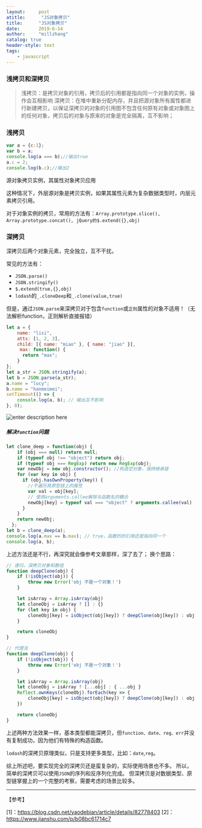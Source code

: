 ```yaml
---
layout:     post
atitle:      "JS对象拷贝"
title:      "JS对象拷贝"
date:       2019-6-14
author:     "millzhang"
catalog: true
header-style: text
tags:
    - javascript
---
```


### 浅拷贝和深拷贝

> 浅拷贝：是拷贝对象的引用，拷贝后的引用都是指向同一个对象的实例，操作会互相影响
> 深拷贝：在堆中重新分配内存，并且把源对象所有属性都进行新建拷贝，以保证深拷贝的对象的引用图不包含任何原有对象或对象图上的任何对象，拷贝后的对象与原来的对象是完全隔离，互不影响；

### 浅拷贝

```js
var a = {c:1};
var b = a;
console.log(a === b);//输出true
a.c = 2;
console.log(b.c);//输出2
```
源对象拷贝实例，其属性对象拷贝应用

这种情况下，外层源对象是拷贝实例，如果其属性元素为复杂数据类型时，内层元素拷贝引用。

对于对象实例的拷贝，常用的方法有：`Array.prototype.slice(), Array.prototype.concat(), jQuery的$.extend({},obj)`

### 深拷贝

深拷贝后两个对象元素，完全独立，互不干扰。

常见的方法有：

- `JSON.parse()`
- `JSON.stringify()`
- `$.extend(true,{},obj)`
- `lodash`的`_.cloneDeep`和`_.clone(value,true)`

但是，通过`JSON.parse`来深拷贝对于包含`function`或`正则`属性的对象不适用！（无法解析function，正则解析直接报错）

```js
let a = {
	name: "lisi",
	atts: [1, 2, 3],
	child: [{ name: "miao" }, { name: "jiao" }],
	 max: function() {
	  return "max";
	}
};
let a_str = JSON.stringify(a);
let b = JSON.parse(a_str);
a.name = "lucy";
b.name = "hanmeimei";
setTimeout(() => {
	console.log(a, b); // 输出互不影响
}, 0);
```
![enter description here](http://pt2rm5f05.bkt.clouddn.com/story20196/6d733333dadcba31c79d5b5188095792.png)


#####  解决`function`问题

```js
let clone_deep = function(obj) {
	if (obj === null) return null;
	if (typeof obj !== "object") return obj;
	if (typeof obj === RegExp) return new RegExp(obj);
	var newObj = new obj.constructor(); //构造空对象，保持继承链
	for (var key in obj) {
	  if (obj.hasOwnProperty(key)) {
		//不遍历其原型链上的属性
		var val = obj[key];
		// 使用arguments.callee解除与函数名的耦合
		newObj[key] = typeof val === "object" ? arguments.callee(val) : val;
	  }
	}
	return newObj;
  };
let b = clone_deep(a);
console.log(a.max == b.max); // true，函数的的引用还是指向同一个
console.log(a, b);
```

上述方法还是不行，再深究就会像参考文章那样，深了去了；
换个思路：

```js
// 递归，深拷贝对象和数组
function deepClone(obj) {
    if (!isObject(obj)) {
        throw new Error('obj 不是一个对象！')
    }

    let isArray = Array.isArray(obj)
    let cloneObj = isArray ? [] : {}
    for (let key in obj) {
        cloneObj[key] = isObject(obj[key]) ? deepClone(obj[key]) : obj[key]
    }

    return cloneObj
}

// 代理法
function deepClone(obj) {
    if (!isObject(obj)) {
        throw new Error('obj 不是一个对象！')
    }

    let isArray = Array.isArray(obj)
    let cloneObj = isArray ? [...obj] : { ...obj }
    Reflect.ownKeys(cloneObj).forEach(key => {
        cloneObj[key] = isObject(obj[key]) ? deepClone(obj[key]) : obj[key]
    })

    return cloneObj
}
```
上述两种方法效果一样，基本类型都能深拷贝，但`function、date、reg、err`并没有复制成功，因为他们有特殊的构造函数。

`lodash`的深拷贝原理类似，只是支持更多类型，比如：`date`,`reg`。

综上所述吧，要实现完全的深拷贝还是蛮复杂的，实际使用场景也不多。
所以，简单的深拷贝可以使用`JSON`的序列和反序列化完成。
但深拷贝是对数据类型、原型链掌握上的一个完整的考察，需要考虑的场景比较多。



----------

【参考】

[1]：https://blog.csdn.net/yaodebian/article/details/82778403
[2]：https://www.jianshu.com/p/b08bc61714c7